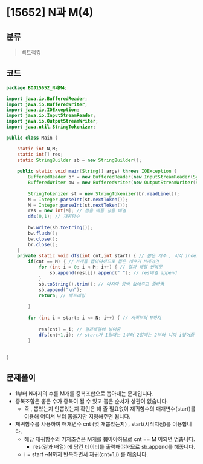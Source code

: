 # [15652] N과 M(4)

## 분류
> 백트랙킹

## 코드
```java
package BOJ15652_N과M4;

import java.io.BufferedReader;
import java.io.BufferedWriter;
import java.io.IOException;
import java.io.InputStreamReader;
import java.io.OutputStreamWriter;
import java.util.StringTokenizer;

public class Main {

	static int N,M;
	static int[] res;
	static StringBuilder sb = new StringBuilder();
	
	public static void main(String[] args) throws IOException {
		BufferedReader br = new BufferedReader(new InputStreamReader(System.in));
		BufferedWriter bw = new BufferedWriter(new OutputStreamWriter(System.out));
		
		StringTokenizer st = new StringTokenizer(br.readLine());
		N = Integer.parseInt(st.nextToken());
		M = Integer.parseInt(st.nextToken());
		res = new int[M]; // 뽑을 애들 담을 배열
		dfs(0,1); // 재귀함수
		
		bw.write(sb.toString());
		bw.flush();
		bw.close();
		br.close();
	}
	private static void dfs(int cnt,int start) { // 뽑은 개수 , 시작 index
		if(cnt == M) { // M개를 뽑아야하므로 뽑은 개수가 M개이면
			for (int i = 0; i < M; i++) { // 결과 배열 반복문
				sb.append(res[i]).append(" "); // res배열 append
			}
			sb.toString().trim(); // 마지막 공백 없애주고 줄바꿈
			sb.append("\n");
			return; // 백트래킹
			
		}
		
		for (int i = start; i <= N; i++) { // 시작부터 N까지
			
			res[cnt] = i; // 결과배열에 넣어줌
			dfs(cnt+1,i); // start가 1일때는 1부터 2일때는 2부터 니까 i넣어줌 cnt는 하나뽑았으니 +1을 해줌
		}
		
	
}

```

## 문제풀이

- 1부터 N까지의 수를 M개를 중복조합으로 뽑아내는 문제입니다.
- 중복조합은 뽑은 수가 중복이 될 수 있고 뽑은 순서가 상관이 없습니다.
  - 즉 , 뽑았는지 안뽑았는지 확인은 해 줄 필요없이 재귀함수의 매개변수(start)를 이용해 어디서 부터 뽑을지만 지정해주면 됩니다.
- 재귀함수를 사용하여 매개변수 cnt (몇 개뽑았는지) , start(시작지점)를 이용합니다.
  - 해당 재귀함수의 기저조건은 M개를 뽑아야하므로 cnt == M 이되면 멈춥니다.
    - res(결과 배열) 에 담긴 데이터를 출력해야하므로 sb.append를 해줍니다.
  - i = start ~N까지 반복하면서 재귀(cnt+1,i) 를 해줍니다.